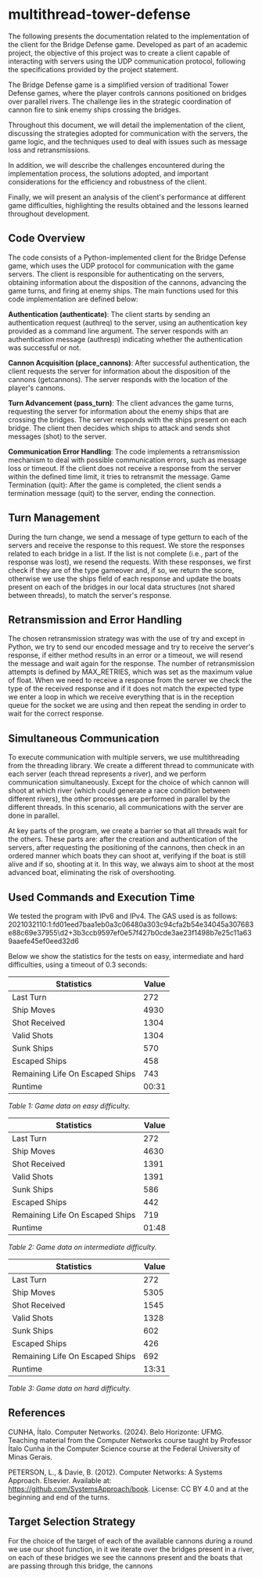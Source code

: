 # multithread-tower-defense

The following presents the documentation related to the implementation of the client for the Bridge Defense game. Developed as part of an academic project, the objective of this project was to create a client capable of interacting with servers using the UDP communication protocol, following the specifications provided by the project statement.

The Bridge Defense game is a simplified version of traditional Tower Defense games, where the player controls cannons positioned on bridges over parallel rivers. The challenge lies in the strategic coordination of cannon fire to sink enemy ships crossing the bridges.

Throughout this document, we will detail the implementation of the client, discussing the strategies adopted for communication with the servers, the game logic, and the techniques used to deal with issues such as message loss and retransmissions.

In addition, we will describe the challenges encountered during the implementation process, the solutions adopted, and important considerations for the efficiency and robustness of the client.

Finally, we will present an analysis of the client's performance at different game difficulties, highlighting the results obtained and the lessons learned throughout development.

## Code Overview

The code consists of a Python-implemented client for the Bridge Defense game, which uses the UDP protocol for communication with the game servers. The client is responsible for authenticating on the servers, obtaining information about the disposition of the cannons, advancing the game turns, and firing at enemy ships. The main functions used for this code implementation are defined below:

**Authentication (authenticate)**: The client starts by sending an authentication request (authreq) to the server, using an authentication key provided as a command line argument. The server responds with an authentication message (authresp) indicating whether the authentication was successful or not.

**Cannon Acquisition (place_cannons)**: After successful authentication, the client requests the server for information about the disposition of the cannons (getcannons). The server responds with the location of the player's cannons.

**Turn Advancement (pass_turn)**: The client advances the game turns, requesting the server for information about the enemy ships that are crossing the bridges. The server responds with the ships present on each bridge. The client then decides which ships to attack and sends shot messages (shot) to the server.

**Communication Error Handling**: The code implements a retransmission mechanism to deal with possible communication errors, such as message loss or timeout. If the client does not receive a response from the server within the defined time limit, it tries to retransmit the message.
Game Termination (quit): After the game is completed, the client sends a termination message (quit) to the server, ending the connection.

## Turn Management

During the turn change, we send a message of type getturn to each of the servers and receive the response to this request. We store the responses related to each bridge in a list. If the list is not complete (i.e., part of the response was lost), we resend the requests. With these responses, we first check if they are of the type gameover and, if so, we return the score, otherwise we use the ships field of each response and update the boats present on each of the bridges in our local data structures (not shared between threads), to match the server's response.

## Retransmission and Error Handling

The chosen retransmission strategy was with the use of try and except in Python, we try to send our encoded message and try to receive the server's response, if either method results in an error or a timeout, we will resend the message and wait again for the response. The number of retransmission attempts is defined by MAX_RETRIES, which was set as the maximum value of float.
When we need to receive a response from the server we check the type of the received response and if it does not match the expected type we enter a loop in which we receive everything that is in the reception queue for the socket we are using and then repeat the sending in order to wait for the correct response.

## Simultaneous Communication

To execute communication with multiple servers, we use multithreading from the threading library. We create a different thread to communicate with each server (each thread represents a river), and we perform communication simultaneously. Except for the choice of which cannon will shoot at which river (which could generate a race condition between different rivers), the other processes are performed in parallel by the different threads. In this scenario, all communications with the server are done in parallel.

At key parts of the program, we create a barrier so that all threads wait for the others. These parts are: after the creation and authentication of the servers, after requesting the positioning of the cannons, then check in an ordered manner which boats they can shoot at, verifying if the boat is still alive and if so, shooting at it. In this way, we always aim to shoot at the most advanced boat, eliminating the risk of overshooting.

## Used Commands and Execution Time

We tested the program with IPv6 and IPv4. The GAS used is as follows: 2021032110:1:fd01eed7baa1eb0a3c06480a303c94cfa2b54e34045a307683e88c69e37955\\d2+3b3ccb9597ef0e57f427b0cde3ae23f1498b7e25c11a639aaefe45ef0eed32d6

Below we show the statistics for the tests on easy, intermediate and hard difficulties, using a timeout of 0.3 seconds:

| **Statistics** | **Value** |
|---|---|
| Last Turn | 272 |
| Ship Moves | 4930 |
| Shot Received | 1304 |
| Valid Shots | 1304 |
| Sunk Ships | 570 |
| Escaped Ships | 458 |
| Remaining Life On Escaped Ships | 743 |
| Runtime | 00:31 |

*Table 1: Game data on easy difficulty.*

| **Statistics** | **Value** |
|---|---|
| Last Turn | 272 |
| Ship Moves | 4630 |
| Shot Received | 1391 |
| Valid Shots | 1391 |
| Sunk Ships | 586 |
| Escaped Ships | 442 |
| Remaining Life On Escaped Ships | 719 |
| Runtime | 01:48 |

*Table 2: Game data on intermediate difficulty.*

| **Statistics** | **Value** |
|---|---|
| Last Turn | 272 |
| Ship Moves | 5305 |
| Shot Received | 1545 |
| Valid Shots | 1328 |
| Sunk Ships | 602 |
| Escaped Ships | 426 |
| Remaining Life On Escaped Ships | 692 |
| Runtime | 13:31 |

*Table 3: Game data on hard difficulty.*

## References

CUNHA, Ítalo. Computer Networks. (2024). Belo Horizonte: UFMG. Teaching material from the Computer Networks course taught by Professor Ítalo Cunha in the Computer Science course at the Federal University of Minas Gerais.

PETERSON, L., & Davie, B. (2012). Computer Networks: A Systems Approach. Elsevier. Available at: https://github.com/SystemsApproach/book. License: CC BY 4.0 and at the beginning and end of the turns.

## Target Selection Strategy

For the choice of the target of each of the available cannons during a round we use our shoot function, in it we iterate over the bridges present in a river, on each of these bridges we see the cannons present and the boats that are passing through this bridge, the cannons

